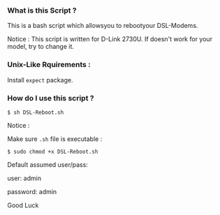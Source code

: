<h3>What is this Script ?</h3>

This is a bash script which allowsyou  to rebootyour DSL-Modems.

Notice : This script is written for D-Link 2730U. If doesn't work for your model, try to change it.

<h3>Unix-Like Rquirements :</h3>

Install `expect` package.

<h3>How do I use this script ?</h3>

`$ sh DSL-Reboot.sh`


Notice :

Make sure `.sh` file is executable :

`$ sudo chmod +x DSL-Reboot.sh`

Default assumed user/pass:

user: admin

password: admin


Good Luck
